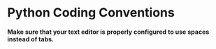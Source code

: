 # Python Coding Conventions
**Make sure that your text editor is properly configured to use spaces instead of tabs.**
